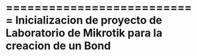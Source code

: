 ===========================
Inicializacion de proyecto de Laboratorio de Mikrotik para la creacion de un Bond 
===========================